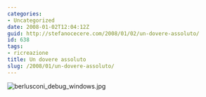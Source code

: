 ```yaml
---
categories:
- Uncategorized
date: 2008-01-02T12:04:12Z
guid: http://stefanocecere.com/2008/01/02/un-dovere-assoluto/
id: 638
tags:
- ricreazione
title: Un dovere assoluto
slug: /2008/01/un-dovere-assoluto/
---
```


![berlusconi_debug_windows.jpg](http://stefanocecere.com/wp-content/uploads/sites/3/2008/01/berlusconi_debug_windows.jpg)